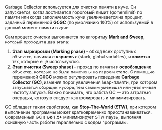 Garbage Collector используется для очистки памяти в куче. Он запускается, когда достигается пороговый лимит (gomemlimit) по памяти или когда заполняемость кучи увеличивается на процент, заданный переменной **GOGC** (по умолчанию 100%) от используемой в данный момент памяти в куче.

Сам процесс очистки выполняется по алгоритму **Mark and Sweep**, который проходит в два этапа:

1. **Этап маркировки (Marking phase)** – обход всех доступных объектов, начиная с **корневых** (stack, global variables), и **пометка** тех, которые ещё используются.
2. **Этап очистки (Sweep phase)** – проход по памяти и **освобождение** объектов, которые не были помечены на первом этапе.
С помощью переменной **GOGC** можно регулировать поведение **Garbage Collector (GC)**, изменяя порог увеличения heap-памяти, при котором запускается сборщик мусора, тем самым уменьшая или увеличивая частоту запуска. Важно понимать, что работа GC — это затратная операция, которую следует контролировать и минимизировать.

GC обладает таким свойством, как **Stop-The-World (STW)**, при котором выполнение программы может кратковременно приостанавливаться. Современный GC в **Go 1.5+** минимизирует STW-паузы, выполняя основную часть работы параллельно с кодом программы.